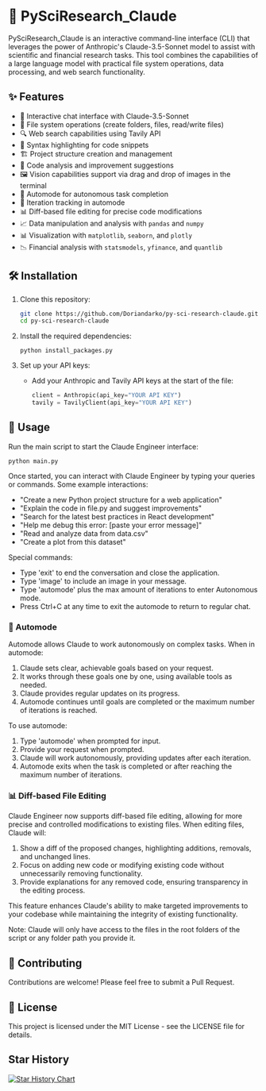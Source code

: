 # 🤖 PySciResearch_Claude

PySciResearch_Claude is an interactive command-line interface (CLI) that leverages the power of Anthropic's Claude-3.5-Sonnet model to assist with scientific and financial research tasks. This tool combines the capabilities of a large language model with practical file system operations, data processing, and web search functionality.

## ✨ Features

- 💬 Interactive chat interface with Claude-3.5-Sonnet
- 📁 File system operations (create folders, files, read/write files)
- 🔍 Web search capabilities using Tavily API
- 🌈 Syntax highlighting for code snippets
- 🏗️ Project structure creation and management
- 🧐 Code analysis and improvement suggestions
- 🖼️ Vision capabilities support via drag and drop of images in the terminal
- 🚀 Automode for autonomous task completion
- 🔄 Iteration tracking in automode
- 📊 Diff-based file editing for precise code modifications
- 📈 Data manipulation and analysis with `pandas` and `numpy`
- 📊 Visualization with `matplotlib`, `seaborn`, and `plotly`
- 📉 Financial analysis with `statsmodels`, `yfinance`, and `quantlib`

## 🛠️ Installation

1. Clone this repository:
   ```bash
   git clone https://github.com/Doriandarko/py-sci-research-claude.git
   cd py-sci-research-claude


2. Install the required dependencies:
   ```
   python install_packages.py
   ```

3. Set up your API keys:
   - Add your Anthropic and Tavily API keys at the start of the file:
     ```python
     client = Anthropic(api_key="YOUR API KEY")
     tavily = TavilyClient(api_key="YOUR API KEY")
     ```

## 🚀 Usage

Run the main script to start the Claude Engineer interface:

```
python main.py
```

Once started, you can interact with Claude Engineer by typing your queries or commands. Some example interactions:

- "Create a new Python project structure for a web application"
- "Explain the code in file.py and suggest improvements"
- "Search for the latest best practices in React development"
- "Help me debug this error: [paste your error message]"
- "Read and analyze data from data.csv"
- "Create a plot from this dataset"

Special commands:
- Type 'exit' to end the conversation and close the application.
- Type 'image' to include an image in your message.
- Type 'automode' plus the max amount of iterations to enter Autonomous mode.
- Press Ctrl+C at any time to exit the automode to return to regular chat.

### 🤖 Automode

Automode allows Claude to work autonomously on complex tasks. When in automode:

1. Claude sets clear, achievable goals based on your request.
2. It works through these goals one by one, using available tools as needed.
3. Claude provides regular updates on its progress.
4. Automode continues until goals are completed or the maximum number of iterations is reached.

To use automode:
1. Type 'automode' when prompted for input.
2. Provide your request when prompted.
3. Claude will work autonomously, providing updates after each iteration.
4. Automode exits when the task is completed or after reaching the maximum number of iterations.

### 📊 Diff-based File Editing

Claude Engineer now supports diff-based file editing, allowing for more precise and controlled modifications to existing files. When editing files, Claude will:

1. Show a diff of the proposed changes, highlighting additions, removals, and unchanged lines.
2. Focus on adding new code or modifying existing code without unnecessarily removing functionality.
3. Provide explanations for any removed code, ensuring transparency in the editing process.

This feature enhances Claude's ability to make targeted improvements to your codebase while maintaining the integrity of existing functionality.

Note: Claude will only have access to the files in the root folders of the script or any folder path you provide it.

## 👥 Contributing

Contributions are welcome! Please feel free to submit a Pull Request.

## 📄 License

This project is licensed under the MIT License - see the LICENSE file for details.

## Star History

[![Star History Chart](https://api.star-history.com/svg?repos=Doriandarko/claude-engineer&type=Date)](https://star-history.com/#Doriandarko/claude-engineer&Date)

